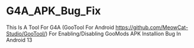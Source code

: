 # G4A_APK_Bug_Fix
This Is A Tool For G4A (GooTool For Android https://github.com/MeowCat-Studio/GooTool/) For Enabling/Disabling GooMods APK Installion Bug In Android 13

